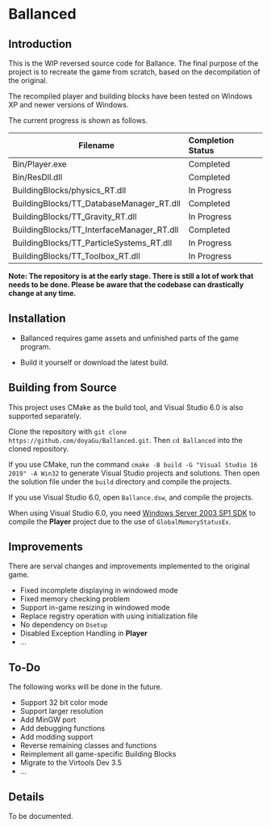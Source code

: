 # Ballanced

## Introduction

This is the WIP reversed source code for Ballance. The final purpose of the project is to recreate the game from scratch, based on the decompilation of the original.

The recompiled player and building blocks have been tested on Windows XP and newer versions of Windows.

The current progress is shown as follows.

| Filename                                  | Completion Status |
| ----------------------------------------- | :---------------- |
| Bin/Player.exe                            | Completed         |
| Bin/ResDll.dll                            | Completed         |
| BuildingBlocks/physics_RT.dll             | In Progress       |
| BuildingBlocks/TT_DatabaseManager_RT.dll  | Completed         |
| BuildingBlocks/TT_Gravity_RT.dll          | In Progress       |
| BuildingBlocks/TT_InterfaceManager_RT.dll | Completed         |
| BuildingBlocks/TT_ParticleSystems_RT.dll  | In Progress       |
| BuildingBlocks/TT_Toolbox_RT.dll          | In Progress       |

**Note: The repository is at the early stage. There is still a lot of work that needs to be done. Please be aware that the codebase can drastically change at any time.**

## Installation

- Ballanced requires game assets and unfinished parts of the game program.

- Build it yourself or download the latest build.

## Building from Source

This project uses CMake as the build tool, and Visual Studio 6.0 is also supported separately.

Clone the repository with `git clone https://github.com/doyaGu/Ballanced.git`. Then `cd Ballanced` into the cloned repository.

If you use CMake, run the command `cmake -B build -G "Visual Studio 16 2019" -A Win32` to generate Visual Studio projects and solutions. Then open the solution file under the `build` directory and compile the projects.

If you use Visual Studio 6.0, open `Ballance.dsw`, and compile the projects.

When using Visual Studio 6.0, you need [Windows Server 2003 SP1 SDK](http://www.microsoft.com/en-us/download/details.aspx?id=15656) to compile the **Player** project due to the use of `GlobalMemoryStatusEx`.

## Improvements

There are serval changes and improvements implemented to the original game.

- Fixed incomplete displaying in windowed mode
- Fixed memory checking problem
- Support in-game resizing in windowed mode 
- Replace registry operation with using initialization file
- No dependency on `Dsetup`
- Disabled Exception Handling in **Player**
- ...

## To-Do

The following works will be done in the future.

- Support 32 bit color mode
- Support larger resolution
- Add MinGW port
- Add debugging functions
- Add modding support
- Reverse remaining classes and functions
- Reimplement all game-specific Building Blocks
- Migrate to the Virtools Dev 3.5
- ...

## Details

To be documented.


